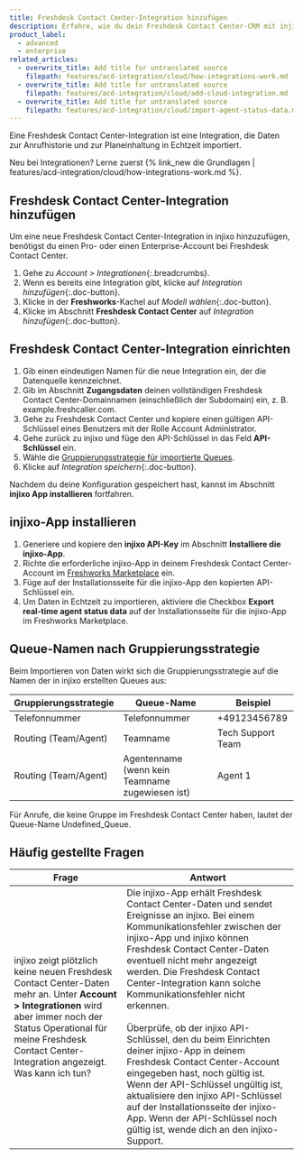 ```yaml
---
title: Freshdesk Contact Center-Integration hinzufügen
description: Erfahre, wie du dein Freshdesk Contact Center-CRM mit injixo verbinden kannst, um Daten zu importieren.
product_label:
  - advanced
  - enterprise
related_articles:
  - overwrite_title: Add title for untranslated source
    filepath: features/acd-integration/cloud/how-integrations-work.md
  - overwrite_title: Add title for untranslated source
    filepath: features/acd-integration/cloud/add-cloud-integration.md
  - overwrite_title: Add title for untranslated source
    filepath: features/acd-integration/cloud/import-agent-status-data.md
---
```


Eine Freshdesk Contact Center-Integration ist eine Integration, die Daten zur Anrufhistorie und zur Planeinhaltung in Echtzeit importiert.

Neu bei Integrationen? Lerne zuerst {% link_new die Grundlagen | features/acd-integration/cloud/how-integrations-work.md %}.

## Freshdesk Contact Center-Integration hinzufügen 

Um eine neue Freshdesk Contact Center-Integration in injixo hinzuzufügen, benötigst du einen Pro- oder einen Enterprise-Account bei Freshdesk Contact Center.

1. Gehe zu _Account > Integrationen_{:.breadcrumbs}.
2. Wenn es bereits eine Integration gibt, klicke auf _Integration hinzufügen_{:.doc-button}.
3. Klicke in der **Freshworks**-Kachel auf _Modell wählen_{:.doc-button}.
4. Klicke im Abschnitt **Freshdesk Contact Center** auf _Integration hinzufügen_{:.doc-button}.

## Freshdesk Contact Center-Integration einrichten

1. Gib einen eindeutigen Namen für die neue Integration ein, der die Datenquelle kennzeichnet.
2. Gib im Abschnitt **Zugangsdaten** deinen vollständigen Freshdesk Contact Center-Domainnamen (einschließlich der Subdomain) ein, z.&nbsp;B. example.freshcaller.com.
3. Gehe zu Freshdesk Contact Center und kopiere einen gültigen API-Schlüssel eines Benutzers mit der Rolle Account Administrator.
4. Gehe zurück zu injixo und füge den API-Schlüssel in das Feld **API-Schlüssel** ein.
5. Wähle die [Gruppierungsstrategie für importierte Queues](#queue-namen-nach-gruppierungsstrategie).
6. Klicke auf _Integration speichern_{:.doc-button}. 

Nachdem du deine Konfiguration gespeichert hast, kannst im Abschnitt **injixo App installieren** fortfahren.

## injixo-App installieren

1. Generiere und kopiere den **injixo API-Key** im Abschnitt **Installiere die injixo-App**.
2. Richte die erforderliche injixo-App in deinem Freshdesk Contact Center-Account im [Freshworks Marketplace](https://www.freshworks.com/apps/injixo_1) ein.
3. Füge auf der Installationsseite für die injixo-App den kopierten API-Schlüssel ein.
4. Um Daten in Echtzeit zu importieren, aktiviere die Checkbox **Export real-time agent status data** auf der Installationsseite für die injixo-App im Freshworks Marketplace.

## Queue-Namen nach Gruppierungsstrategie

Beim Importieren von Daten wirkt sich die Gruppierungsstrategie auf die Namen der in injixo erstellten Queues aus:

| Gruppierungsstrategie   | Queue-Name                               | Beispiel           |
| ------------------- | ---------------------------------------- | ----------------- |
| Telefonnummer        | Telefonnummer                             | +49123456789      |
| Routing (Team/Agent) | Teamname                                | Tech Support Team |
| Routing (Team/Agent) | Agentenname (wenn kein Teamname zugewiesen ist) | Agent 1           |

Für Anrufe, die keine Gruppe im Freshdesk Contact Center haben, lautet der Queue-Name Undefined_Queue.

## Häufig gestellte Fragen

| Frage                                                                                                                                                                       | Antwort                                                                                                                                                                                                                                                                                                                                                                                                                                                                                                                   |
| ------------------------------------------------------------------------------------------------------------------------------------------------------------------------------ | ------------------------------------------------------------------------------------------------------------------------------------------------------------------------------------------------------------------------------------------------------------------------------------------------------------------------------------------------------------------------------------------------------------------------------------------------------------------------------------------------------------------------ |
| injixo zeigt plötzlich keine neuen Freshdesk Contact Center-Daten mehr an. Unter **Account > Integrationen** wird aber immer noch der Status Operational für meine Freshdesk Contact Center-Integration angezeigt. Was kann ich tun? | Die injixo-App erhält Freshdesk Contact Center-Daten und sendet Ereignisse an injixo. Bei einem Kommunikationsfehler zwischen der injixo-App und injixo können Freshdesk Contact Center-Daten eventuell nicht mehr angezeigt werden. Die Freshdesk Contact Center-Integration kann solche Kommunikationsfehler nicht erkennen.<br><br>Überprüfe, ob der injixo API-Schlüssel, den du beim Einrichten deiner injixo-App in deinem Freshdesk Contact Center-Account eingegeben hast, noch gültig ist. Wenn der API-Schlüssel ungültig ist, aktualisiere den injixo API-Schlüssel auf der Installationsseite der injixo-App. Wenn der API-Schlüssel noch gültig ist, wende dich an den injixo-Support. |
